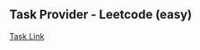 ## Task Provider - Leetcode (easy)

[Task Link](https://leetcode.com/problems/symmetric-tree/description/?envType=study-plan-v2&envId=top-interview-150)